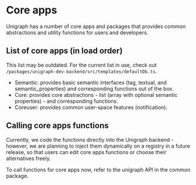 # Core apps

Unigraph has a number of core apps and packages that provides common abstractions and utility functions for users and developers.

## List of core apps (in load order)

This list may be outdated. For the current list in use, check out `/packages/unigraph-dev-backend/src/templates/defaultDb.ts`.

- Semantic: provides basic semantic interfaces (tag, textual, and semantic_properties) and corresponding functions out of the box.
- Core: provides core abstractions - list (array with optional semantic properties) - and corresponding functions.
- Coreuser: provides common user-space features (notification).

## Calling core apps functions

Currently, we code the functions directly into the Unigraph backend - however, we are planning to inject them dynamically on a registry in a future release, so that users can edit core apps functions or choose their alternatives freely.

To call functions for core apps now, refer to the unigraph API in the common package.